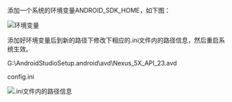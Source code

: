 添加一个系统的环境变量ANDROID_SDK_HOME，如下图：

![环境变量](https://p1-jj.byteimg.com/tos-cn-i-t2oaga2asx/gold-user-assets/2020/2/4/1700ff64d741aca4~tplv-t2oaga2asx-jj-mark:3024:0:0:0:q75.awebp)



添加好环境变量后到新的路径下修改下相应的.ini文件内的路径信息，然后重启系统生效。



G:\AndroidStudioSetup.android\avd\Nexus_5X_API_23.avd

config.ini



![.ini文件内的路径信息](https://p1-jj.byteimg.com/tos-cn-i-t2oaga2asx/gold-user-assets/2020/2/4/1700ff64d86e2d5c~tplv-t2oaga2asx-jj-mark:3024:0:0:0:q75.awebp)